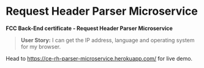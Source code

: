 # Request Header Parser Microservice
**FCC Back-End certificate - Request Header Parser Microservice** <br>
>**User Story:** I can get the IP address, language and operating system for my browser.<br>

Head to https://ce-rh-parser-microservice.herokuapp.com/ for live demo.
